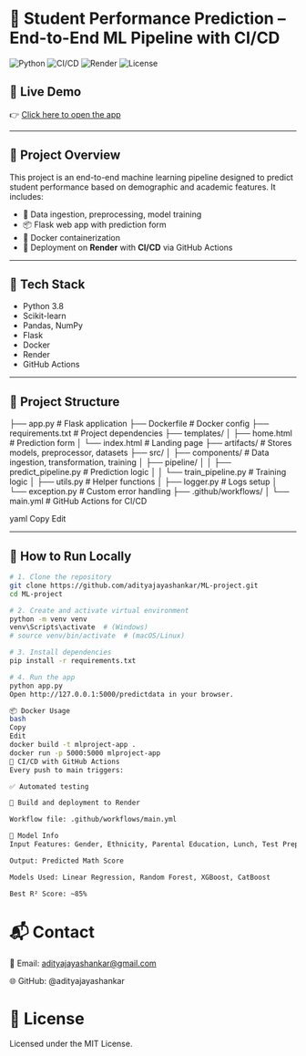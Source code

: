 # 🎯 Student Performance Prediction – End-to-End ML Pipeline with CI/CD

![Python](https://img.shields.io/badge/Python-3.8-blue)
![CI/CD](https://github.com/adityajayashankar/ML-project/actions/workflows/main.yml/badge.svg)
![Render](https://img.shields.io/badge/Deployed%20on-Render-success)
![License](https://img.shields.io/badge/License-MIT-green)

## 🚀 Live Demo

👉 [Click here to open the app](https://ml-project-with-deployment-z5u7.onrender.com)

---

## 📌 Project Overview

This project is an end-to-end machine learning pipeline designed to predict student performance based on demographic and academic features. It includes:

- 🔄 Data ingestion, preprocessing, model training
- 📦 Flask web app with prediction form
- 🐳 Docker containerization
- 🚀 Deployment on **Render** with **CI/CD** via GitHub Actions

---

## 🧠 Tech Stack

- Python 3.8
- Scikit-learn
- Pandas, NumPy
- Flask
- Docker
- Render
- GitHub Actions

---

## 📁 Project Structure

├── app.py # Flask application
├── Dockerfile # Docker config
├── requirements.txt # Project dependencies
├── templates/
│ ├── home.html # Prediction form
│ └── index.html # Landing page
├── artifacts/ # Stores models, preprocessor, datasets
├── src/
│ ├── components/ # Data ingestion, transformation, training
│ ├── pipeline/
│ │ ├── predict_pipeline.py # Prediction logic
│ │ └── train_pipeline.py # Training logic
│ ├── utils.py # Helper functions
│ ├── logger.py # Logs setup
│ └── exception.py # Custom error handling
├── .github/workflows/
│ └── main.yml # GitHub Actions for CI/CD

yaml
Copy
Edit

---

## 🧪 How to Run Locally

```bash
# 1. Clone the repository
git clone https://github.com/adityajayashankar/ML-project.git
cd ML-project

# 2. Create and activate virtual environment
python -m venv venv
venv\Scripts\activate  # (Windows)
# source venv/bin/activate  # (macOS/Linux)

# 3. Install dependencies
pip install -r requirements.txt

# 4. Run the app
python app.py
Open http://127.0.0.1:5000/predictdata in your browser.

📦 Docker Usage
bash
Copy
Edit
docker build -t mlproject-app .
docker run -p 5000:5000 mlproject-app
🔁 CI/CD with GitHub Actions
Every push to main triggers:

✅ Automated testing

🚀 Build and deployment to Render

Workflow file: .github/workflows/main.yml

🧠 Model Info
Input Features: Gender, Ethnicity, Parental Education, Lunch, Test Prep, Reading & Writing Scores

Output: Predicted Math Score

Models Used: Linear Regression, Random Forest, XGBoost, CatBoost

Best R² Score: ~85%
```
# 📬 Contact
📧 Email: adityajayashankar@gmail.com

🌐 GitHub: @adityajayashankar

# 📄 License
Licensed under the MIT License.


  
